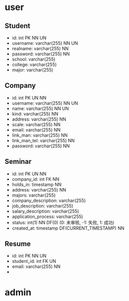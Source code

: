 # user

## Student
- id: int PK NN UN
- username: varchar(255) NN UN
- realname: varchar(255) NN
- password: varchar(255) NN
- school: varchar(255)
- college: varchar(255)
- major: varchar(255)

## Company
- id: int PK UN NN
- username: varchar(255) NN UN
- name: varchar(255) NN UN
- kind: varchar(255) NN
- address: varchar(255) NN
- scale: varchar(255) NN
- email: varchar(255) NN
- link_man: varchar(255) NN
- link_man_tel: varchar(255) NN
- password: varchar(255) NN

## Seminar
- id: int PK UN NN
- company_id: int FK NN
- holds_in: timestamp NN
- address: varchar(255) NN
- majors: varchar(255)
- company_description: varchar(255)
- job_description: varchar(255)
- salary_description: varchar(255)
- application_process: varchar(255)
- status: int(1) NN DF(0) (0: 未审核, -1: 失败, 1: 成功)
- created_at: timestamp DF(CURRENT_TIMESTAMP) NN

## Resume
- id: int PK NN UN
- student_id: int FK UN
- email: varchar(255) NN
- 


# admin